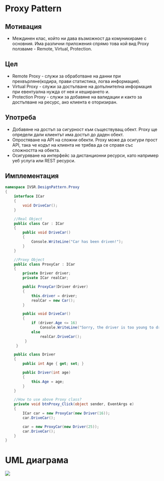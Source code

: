 # Proxy Pattern
## Мотивация
* Междинен клас, който ни дава възможност да комуникираме с основния. Има различни приложения спрямо това кой вид Proxy ползваме - Remote, Virtual, Protection.

## Цел
* Remote Proxy - служи за обработване на данни при прехвърляне(кодира, прави статистика, логва информация).
* Virtual Proxy - служи за достъпване на допълнителна информация при евентуална нужда от нея и кеширането и.
* Protection Proxy - служи за добавяне на валидации и както за достъпване на ресурс, ако клиента е оторизиран.

## Употреба
* Добавяне на достъп за сигурност към съществуващ обект. Proxy ще определи дали клиентът има достъп до даден обект.
* Опростяване на API на сложни обекти. Proxy може да осигури прост API, така че кодът на клиента не трябва да се справя със сложността на обекта.
* Осигуряване на интерфейс за дистанционни ресурси, като например уеб услуга или REST ресурси.

## Имплементация
```c#
namespace IVSR.DesignPattern.Proxy
{
    interface ICar
    {
        void DriveCar();
    }

    //Real Object 
    public class Car : ICar
    {
        public void DriveCar()
        {
            Console.WriteLine("Car has been driven!");
        }
    }

    //Proxy Object
    public class ProxyCar : ICar
    {
        private Driver driver;
        private ICar realCar;

        public ProxyCar(Driver driver)
        {
            this.driver = driver;
            realCar = new Car();
        }

        public void DriveCar()
        {
            if (driver.Age <= 16)
                Console.WriteLine("Sorry, the driver is too young to drive.");
            else
                realCar.DriveCar();
         }
     }

    public class Driver
    {
        public int Age { get; set; }

        public Driver(int age)
        {
            this.Age = age;
        }
    }

    //How to use above Proxy class? 
    private void btnProxy_Click(object sender, EventArgs e)
    {
        ICar car = new ProxyCar(new Driver(16));
        car.DriveCar();

        car = new ProxyCar(new Driver(25));
        car.DriveCar();
    }
}
```

# UML диаграма
![](https://upload.wikimedia.org/wikipedia/commons/7/75/Proxy_pattern_diagram.svg)
